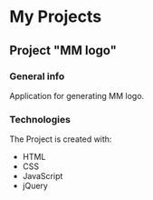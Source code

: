 # My Projects
## Project "MM logo"

### General info
Application for generating MM logo.
	
### Technologies
The Project is created with:
* HTML
* CSS
* JavaScript
* jQuery
